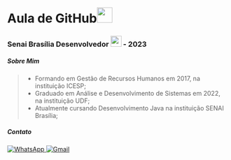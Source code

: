 # Aula de GitHub<img src="https://cdn.jsdelivr.net/gh/devicons/devicon/icons/github/github-original.svg" width="35" height="35"/>

### Senai Brasília Desenvolvedor <img src="https://cdn.jsdelivr.net/gh/devicons/devicon/icons/java/java-original.svg" width="25" height="25"/> - 2023

##### Sobre Mim 
> * Formando em Gestão de Recursos Humanos em 2017, na instituição ICESP;<br>
> * Graduado em Análise e Desenvolvimento de Sistemas em 2022, na instituição UDF;<br>
> * Atualmente cursando Desenvolvimento Java na instituição SENAI Brasília;

##### Contato

<a href="https://api.whatsapp.com/send?phone=556193680080&text=ol%C3%A1!"> ![WhatsApp](https://img.shields.io/badge/WhatsApp-25D366?style=for-the-badge&logo=whatsapp&logoColor=white)
<a href="mailto:williamerson@hotmail.com?subject=&body=Ol%C3%A1"> ![Gmail](https://img.shields.io/badge/Gmail-D14836?style=for-the-badge&logo=gmail&logoColor=white)
            
          


          
          
            
          
          
            
          
          
